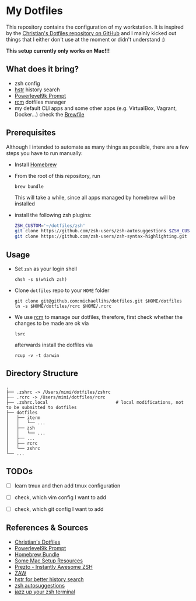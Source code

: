 My Dotfiles
===========

This repository contains the configuration of my workstation. It is inspired by the [Christian's Dotfiles repository on GitHub](https://github.com/ctrabold/dotfiles) and I mainly kicked out things that I either don't use at the moment or didn't understand :)

**This setup currently only works on Mac!!!**


What does it bring?
-------------------

* zsh config
* [hstr](https://github.com/dvorka/hstr) history search
* [Powerlevel9k Prompt](https://github.com/Powerlevel9k/powerlevel9k)
* [rcm](https://thoughtbot.github.io/rcm/) dotfiles manager
* my default CLI apps and some other apps (e.g. VirtualBox, Vagrant, Docker...) check the [Brewfile](Brewfile)


Prerequisites
-------------

Although I intended to automate as many things as possible, there are a few steps you have to run manually:

* Install [Homebrew](https://github.com/Homebrew/homebrew/wiki/Installation)
* From the root of this repository, run

   ```brew bundle```
   
  This will take a while, since all apps managed by homebrew will be installed

* install the following zsh plugins:

   ```bash
   ZSH_CUSTOM='~/dotfiles/zsh'
   git clone https://github.com/zsh-users/zsh-autosuggestions $ZSH_CUSTOM/plugins/zsh-autosuggestions
   git clone https://github.com/zsh-users/zsh-syntax-highlighting.git ${ZSH_CUSTOM:-~/.oh-my-zsh/custom}/plugins/zsh-syntax-highlighting 
   ```

Usage
-----

* Set `zsh` as your login shell

   ```chsh -s $(which zsh)```

* Clone `dotfiles` repo to your `HOME` folder 

   ```
   git clone git@github.com:michaellihs/dotfiles.git $HOME/dotfiles
   ln -s $HOME/dotfiles/rcrc $HOME/.rcrc
   ```

* We use [rcm](https://thoughtbot.github.io/rcm/) to manage our dotfiles, therefore, first check whether the changes to be made are ok via

   ```lsrc```
   
  afterwards install the dotfiles via
  
   ```rcup -v -t darwin```


Directory Structure
-------------------

    .
    ├── .zshrc -> /Users/mimi/dotfiles/zshrc
    ├── .rcrc -> /Users/mimi/dotfiles/rcrc
    ├── .zshrc.local                          # local modifications, not to be submitted to dotfiles
    ├── dotfiles
    │   ├── iterm
    │   │   └── ... 
    │   ├── zsh
    │   │   └── ... 
    │   ├── ...
    │   ├── rcrc
    │   └── zshrc
    └── ...


TODOs
-----

- [ ] learn tmux and then add tmux configuration
- [ ] check, which vim config I want to add
- [ ] check, which git config I want to add


References & Sources
--------------------

* [Christian's Dotfiles](https://github.com/ctrabold/dotfiles)
* [Powerlevel9k Prompt](https://github.com/Powerlevel9k/powerlevel9k/wiki/Stylizing-Your-Prompt)
* [Homebrew Bundle](https://github.com/Homebrew/homebrew-bundle)
* [Some Mac Setup Resources](https://sourabhbajaj.com/mac-setup/iTerm/zsh.html)
* [Prezto - Instantly Awesome ZSH](https://github.com/sorin-ionescu/prezto)
* [ZAW](https://blog.patshead.com/2013/04/more-powerful-zsh-history-search-using-zaw.html)
* [hstr for better history search](https://github.com/dvorka/hstr)
* [zsh autosuggestions](https://github.com/zsh-users/zsh-autosuggestions)
* [jazz up your zsh terminal](https://www.freecodecamp.org/news/jazz-up-your-zsh-terminal-in-seven-steps-a-visual-guide-e81a8fd59a38/)
